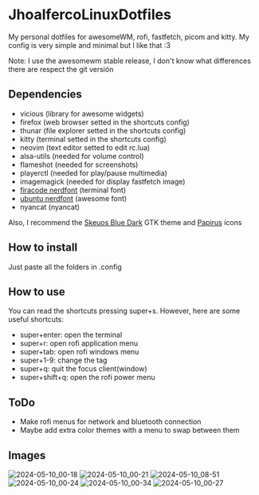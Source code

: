 # JhoalfercoLinuxDotfiles
My personal dotfiles for awesomeWM, rofi, fastfetch, picom and kitty. My config is very simple and minimal but I like that :3 

Note: I use the awesomewm stable release, I don't know what differences there are respect the git versión

## Dependencies
- vicious (library for awesome widgets)
- firefox (web browser setted in the shortcuts config)
- thunar (file explorer setted in the shortcuts config)
- kitty (terminal setted in the shortcuts config)
- neovim (text editor setted to edit rc.lua)
- alsa-utils (needed for volume control)
- flameshot (needed for screenshots)
- playerctl (needed for play/pause multimedia)
- imagemagick (needed for display fastfetch image)
- [firacode nerdfont](https://github.com/ryanoasis/nerd-fonts/releases/download/v3.2.1/FiraCode.zip) (terminal font)
- [ubuntu nerdfont](https://github.com/ryanoasis/nerd-fonts/releases/download/v3.2.1/Ubuntu.zip) (awesome font)
- nyancat (nyancat)
  
Also, I recommend the [Skeuos Blue Dark](https://www.pling.com/p/1441725) GTK theme and [Papirus](https://www.pling.com/p/1166289) icons

## How to install
Just paste all the folders in .config

## How to use
You can read the shortcuts pressing super+s. However, here are some useful shortcuts:

- super+enter: open the terminal
- super+r: open rofi application menu
- super+tab: open rofi windows menu
- super+1-9: change the tag
- super+q: quit the focus client(window)
- super+shift+q: open the rofi power menu


## ToDo
- Make rofi menus for network and bluetooth connection
- Maybe add extra color themes with a menu to swap between them

## Images 
![2024-05-10_00-18](https://github.com/JhonatanFerrer/JhoalfercoLinuxDotfiles/assets/111335841/2344f3a4-9e80-46b5-a030-3b23e888d4cc)
![2024-05-10_00-21](https://github.com/JhonatanFerrer/JhoalfercoLinuxDotfiles/assets/111335841/daa2c964-28c0-4c23-997e-92a9d65b3a39)
![2024-05-10_08-51](https://github.com/JhonatanFerrer/JhoalfercoLinuxDotfiles/assets/111335841/db37b8a3-062f-457c-959b-fde729e61bfe)
![2024-05-10_00-24](https://github.com/JhonatanFerrer/JhoalfercoLinuxDotfiles/assets/111335841/6a440ff6-21e2-4a44-a921-f1d0bd55d9b1)
![2024-05-10_00-34](https://github.com/JhonatanFerrer/JhoalfercoLinuxDotfiles/assets/111335841/b7d51051-eb08-4f0d-95b7-19dc84cdfdd5)
![2024-05-10_00-27](https://github.com/JhonatanFerrer/JhoalfercoLinuxDotfiles/assets/111335841/daad075b-9664-4fca-8766-222c3887d796)






